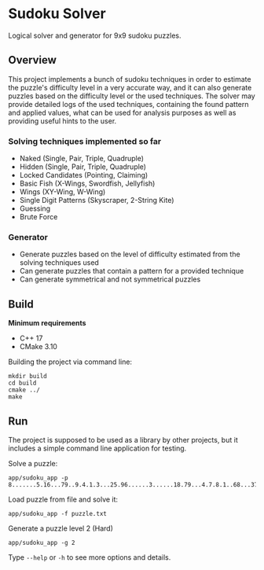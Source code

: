  # Sudoku Solver

Logical solver and generator for 9x9 sudoku puzzles.

## Overview

This project implements a bunch of sudoku techniques in order to estimate the puzzle's difficulty level in a very accurate way, and it can also generate puzzles based on the difficulty level or the used techniques.
The solver may provide detailed logs of the used techniques, containing the found pattern and applied values, what can be used for analysis purposes as well as providing useful hints to the user.  

### Solving techniques implemented so far
* Naked (Single, Pair, Triple, Quadruple)
* Hidden (Single, Pair, Triple, Quadruple)
* Locked Candidates (Pointing, Claiming)
* Basic Fish (X-Wings, Swordfish, Jellyfish)
* Wings (XY-Wing, W-Wing)
* Single Digit Patterns (Skyscraper, 2-String Kite)
* Guessing
* Brute Force

### Generator
* Generate puzzles based on the level of difficulty estimated from the solving techniques used
* Can generate puzzles that contain a pattern for a provided technique
* Can generate symmetrical and not symmetrical puzzles

## Build

__Minimum requirements__
* C++ 17
* CMake 3.10

Building the project via command line:
```
mkdir build
cd build
cmake ../
make
```

## Run
The project is supposed to be used as a library by other projects, but it includes a simple command line application for testing.

Solve a puzzle:
```
app/sudoku_app -p 8.......5.16...79..9.4.1.3...25.96......3......18.79...4.7.8.1..68...37.9.......8
```

Load puzzle from file and solve it:
```
app/sudoku_app -f puzzle.txt
```

Generate a puzzle level 2 (Hard)
```
app/sudoku_app -g 2
```

Type `--help` or `-h` to see more options and details.
